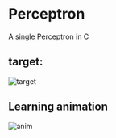 # Perceptron
A single Perceptron in C

## target:

![target](https://github.com/jolian5532/perceptron/assets/130119364/d8a72666-59b6-40c9-a9bc-52609807f0ff)


## Learning animation 


![anim](https://github.com/jolian5532/perceptron/assets/130119364/3fd6c625-7833-4a6d-bd5c-bf33e3ea99d8)
